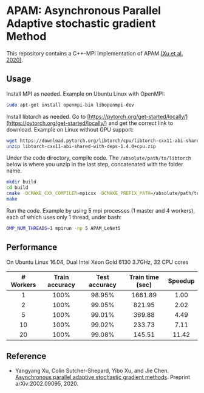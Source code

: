 # APAM: Asynchronous Parallel Adaptive stochastic gradient Method

This repository contains a C++-MPI implementation of APAM [(Xu et al. 2020)](#Xu2020).

## Usage

Install MPI as needed. Example on Ubuntu Linux with OpenMPI:

```sh
sudo apt-get install openmpi-bin libopenmpi-dev
```

Install libtorch as needed. Go to [https://pytorch.org/get-started/locally/](https://pytorch.org/get-started/locally/) and get the correct link to download. Example on Linux without GPU support:

```sh
wget https://download.pytorch.org/libtorch/cpu/libtorch-cxx11-abi-shared-with-deps-1.4.0%2Bcpu.zip
unzip libtorch-cxx11-abi-shared-with-deps-1.4.0+cpu.zip
```

Under the code directory, compile code. The `/absolute/path/to/libtorch` below is where you unzip in the last step, concatenated with the folder name.

```sh
mkdir build
cd build
cmake -DCMAKE_CXX_COMPILER=mpicxx -DCMAKE_PREFIX_PATH=/absolute/path/to/libtorch ..
make
```

Run the code. Example by using 5 mpi processes (1 master and 4 workers), each of which uses only 1 thread, under bash:

```sh
OMP_NUM_THREADS=1 mpirun -np 5 APAM_LeNet5
```

## Performance

On Ubuntu Linux 16.04, Dual Intel Xeon Gold 6130 3.7GHz, 32 CPU cores

| # Workers | Train accuracy | Test accuracy | Train time (sec) | Speedup |
| :-------: | :-------: | :-----------: | :--------------: | :-----: |
| 1         | 100%    | 98.95%        | 1661.89           | 1.00    |
| 2         | 100%    | 99.05%        | 821.95           | 2.02    |
| 5         | 100%    | 99.01%        | 369.88           | 4.49    |
| 10         | 100%    | 99.02%        | 233.73           | 7.11    |
| 20         | 100%    | 99.08%        | 145.51           | 11.42    |

## Reference

- <a name="Xu2020"></a>Yangyang Xu, Colin Sutcher-Shepard, Yibo Xu, and Jie Chen. [Asynchronous parallel adaptive stochastic gradient methods](https://arxiv.org/abs/2002.09095). Preprint arXiv:2002.09095, 2020.

